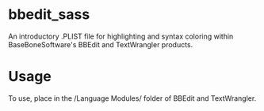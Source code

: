 bbedit_sass
===========
An introductory .PLIST file for highlighting and syntax coloring within BaseBoneSoftware's BBEdit and TextWrangler products.

Usage
===========
To use, place in the /Language Modules/ folder of BBEdit and TextWrangler.
